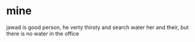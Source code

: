 # mine
jawad is good person, he verty thirsty and search water her and their, but there is no water in the office